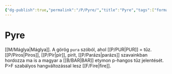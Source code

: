 ```yaml
---
{"dg-publish":true,"permalink":"/P/Pyre/","title":"Pyre","tags":["formatted🟢"],"created":"2023-10-04T12:45","updated":"2023-10-04T12:45"}
---
```



# Pyre



[[M/Máglya\|Máglya]]. A görög `pura` szóból, ahol [[P/PUR\|PUR]] = tűz. [[P/Piros\|Piros]], [[P/Pír\|pír]], pirít, [[P/Parázs\|parázs]] szavainkban hordozza ma is a magyar a [[B/BAR\|BAR]] etymon p-hangos tűz jelentését. P>F szabályos hangváltozással lesz [[F/Fire\|fire]].  